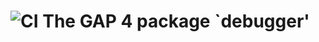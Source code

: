 ![CI](https://github.com/gap-packages/debugger/workflows/CI/badge.svg)
The GAP 4 package `debugger'
==============================


